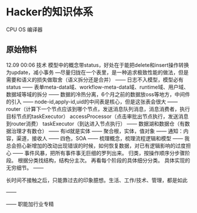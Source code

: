 # Hacker的知识体系

CPU  OS 编译器



## 原始物料

12.09 00:06
技术
模型中的概念带status，好处在于能把delete和insert操作转换为update，减小事务
—尽量归拢在一个表里，是一种追求极致性能的做法，但是需要和语义的损失做取舍（语义拆分还是合并）
——
日志不入模型，模型必有status
——
表单meta-data域、workflow-meta-data域、runtime域、用户域、数据域等域的拆分
——
数据的冷热分离，6个月之前的数据放oss等地方，中间件的引入
——
node-id,apply-id,uid的中间表是核心，但是这张表会很大
——
router（计算下一个节点应该到哪个节点，发送消息队列消息，消息消费者，执行目标节点的taskExecutor）
accessProcessor（点击审批出节点执行，发送消息到router消费）
taskExecutor（到达进入节点执行）
——
数据湖和数据仓（有数据治理才有数仓）
——
有id就是实体
——
聚合根，实体，值对象
——
通知：内容，渠道，接收人
——
四色，SOA
——
梳理概念，梳理流程逻辑和模型
——
我总会担心新增加的改动出现错误的时候，如何恢复数据，对已有逻辑影响的过度担心
——
事件风暴，把所有事件事无巨细的罗列出来。
归类，按操作顺序分步骤阶段。
根据分类找结构，结构分主次。
再看每个阶段的具体细分分类。
具体实现的无穷细节。
——

长时间不接触之后，只能靠过去的印象臆想。生活、工作/技术、管理，都是如此

——

——
职能加行业专精
